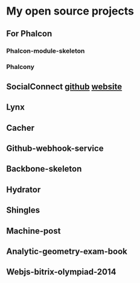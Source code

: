 My open source projects
=======================

## For Phalcon

### Phalcon-module-skeleton

### Phalcony

## SocialConnect [github](https://github.com/SocialConnect) [website](http://social-connect.dmtry.me/)

## Lynx

## Cacher

## Github-webhook-service

## Backbone-skeleton

## Hydrator

## Shingles

## Machine-post

## Analytic-geometry-exam-book

## Webjs-bitrix-olympiad-2014
